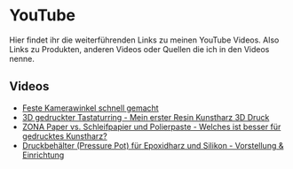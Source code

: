 # YouTube

Hier findet ihr die weiterführenden Links zu meinen YouTube Videos.
Also Links zu Produkten, anderen Videos oder Quellen die ich in den Videos nenne.


## Videos
* [Feste Kamerawinkel schnell gemacht](https://github.com/technikhobbyist/youtube/tree/main/shorts/Feste%20Kamerawinkel%20schnell%20gemacht)
* [3D gedruckter Tastaturring - Mein erster Resin Kunstharz 3D Druck](https://github.com/technikhobbyist/youtube/tree/main/videos/3D%20gedruckter%20Tastaturring%20-%20Mein%20erster%20Resin%20Kunstharz%203D%20Druck)
* [ZONA Paper vs. Schleifpapier und Polierpaste - Welches ist besser für gedrucktes Kunstharz?](https://github.com/technikhobbyist/youtube/tree/main/shorts/ZONA%20Paper%20vs.%20Schleifpapier%20und%20Polierpaste%20-%20Welches%20ist%20besser%20f%C3%BCr%20gedrucktes%20Kunstharz%3F%20%23shorts%20)
* [Druckbehälter (Pressure Pot) für Epoxidharz und Silikon - Vorstellung & Einrichtung](https://github.com/technikhobbyist/youtube/tree/main/videos/Druckbeh%C3%A4lter%20(Pressure%20Pot)%20f%C3%BCr%20Epoxidharz%20und%20Silikon%20-%20Vorstellung%20%26%20Einrichtung)